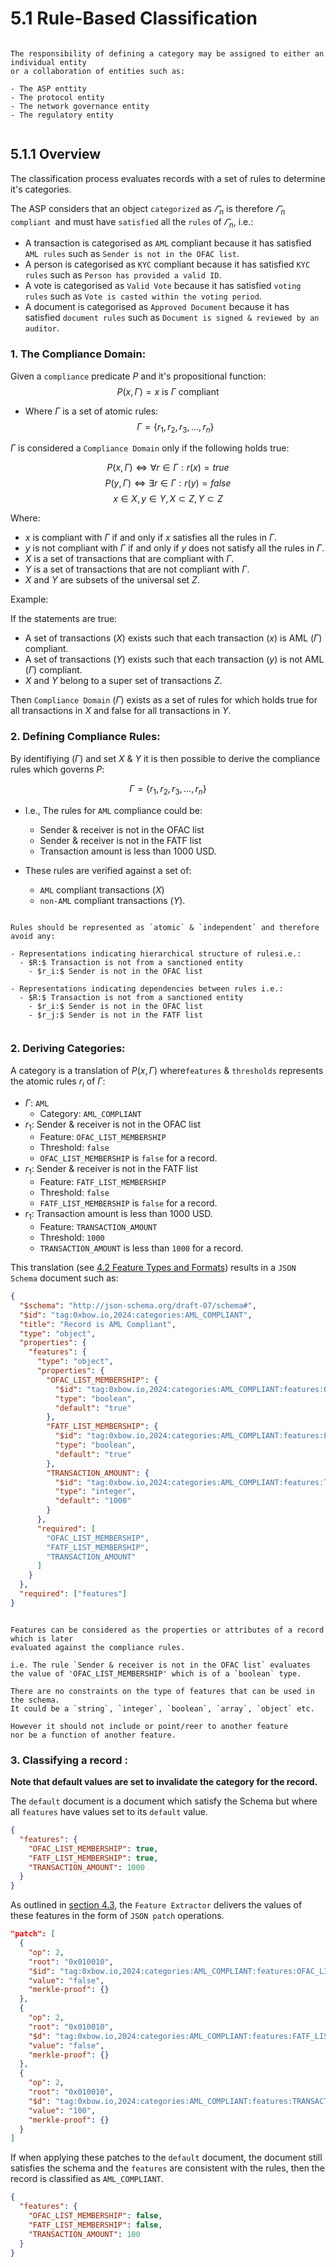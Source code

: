 # 5.1 Rule-Based Classification

```admonish info title='Who set the rules?'

The responsibility of defining a category may be assigned to either an individual entity
or a collaboration of entities such as:

- The ASP enttity
- The protocol entity
- The network governance entity
- The regulatory entity


```

## 5.1.1 Overview

The classification process evaluates records with a set of rules to determine it's categories.

The ASP considers that an object `categorized` as $\varGamma_n$ is therefore $\varGamma_n$ `compliant `and must have `satisfied`
all the `rules` of $\varGamma_n$, i.e.:

- A transaction is categorised as `AML` compliant because it has satisfied `AML rules` such as `Sender is not in the OFAC list`.
- A person is categorised as `KYC` compliant because it has satisfied `KYC rules` such as `Person has provided a valid ID`.
- A vote is categorised as `Valid Vote` because it has satisfied `voting rules` such as `Vote is casted within the voting period`.
- A document is categorised as `Approved Document` because it has satisfied
  `document rules` such as `Document is signed & reviewed by an auditor`.

### 1. The Compliance Domain:

Given a `compliance` predicate $P$ and it's propositional function:
$$P(x,\Gamma) = x \text{ is } \Gamma \text{ compliant }$$

- Where $\Gamma$ is a set of atomic rules:
  $$\Gamma = \{r_1, r_2, r_3, \ldots, r_n\}$$

$\Gamma$ is considered a `Compliance Domain` only if the following holds true:

$$P(x,\Gamma) \iff \forall r \in \Gamma : r(x) = true$$
$$P(y,\Gamma) \iff \exists r \in \Gamma : r(y) = false$$
$$ x \in X, y \in Y, X \subset Z, Y \subset Z$$

Where:

- $x$ is compliant with $\Gamma$ if and only if $x$ satisfies all the rules in $\Gamma$.
- $y$ is not compliant with $\Gamma$ if and only if $y$ does not satisfy all the rules in $\Gamma$.
- $X$ is a set of transactions that are compliant with $\Gamma$.
- $Y$ is a set of transactions that are not compliant with $\Gamma$.
- $X$ and $Y$ are subsets of the universal set $Z$.

Example:

If the statements are true:

- A set of transactions ($X$) exists such that each transaction ($x$) is AML ($\Gamma$) compliant.
- A set of transactions ($Y$) exists such that each transaction ($y$) is not AML ($\Gamma$) compliant.
- $X$ and $Y$ belong to a super set of transactions $Z$.

Then `Compliance Domain` ($\Gamma$) exists as a set of rules for
which holds true for all transactions in $X$ and false for all transactions in $Y$.

### 2. Defining Compliance Rules:

By identifiying ($\Gamma$) and set $X$ & $Y$
it is then possible to derive the compliance rules which governs $P$:

$$\Gamma = \{r_1, r_2, r_3, \ldots, r_n\}$$

- I.e., The rules for `AML` compliance could be:

  - Sender & receiver is not in the OFAC list
  - Sender & receiver is not in the FATF list
  - Transaction amount is less than 1000 USD.

- These rules are verified against a set of:
  - `AML` compliant transactions ($X$)
  - `non-AML` compliant transactions ($Y$).

```admonish tip Title='Keep it simple'

Rules should be represented as `atomic` & `independent` and therefore avoid any:

- Representations indicating hierarchical structure of rulesi.e.:
  - $R:$ Transaction is not from a sanctioned entity
    - $r_i:$ Sender is not in the OFAC list

- Representations indicating dependencies between rules i.e.:
  - $R:$ Transaction is not from a sanctioned entity
    - $r_i:$ Sender is not in the OFAC list
    - $r_j:$ Sender is not in the FATF list


```

### 2. Deriving Categories:

A category is a translation of $P(x,\Gamma)$ where`features` & `thresholds`
represents the atomic rules $r_i$ of $\Gamma$:

- $\Gamma:$ `AML`
  - Category: `AML_COMPLIANT`
- $r_1:$ Sender & receiver is not in the OFAC list
  - Feature: `OFAC_LIST_MEMBERSHIP`
  - Threshold: `false`
  - `OFAC_LIST_MEMBERSHIP` is `false` for a record.
- $r_1:$ Sender & receiver is not in the FATF list
  - Feature: `FATF_LIST_MEMBERSHIP`
  - Threshold: `false`
  - `FATF_LIST_MEMBERSHIP` is `false` for a record.
- $r_1:$ Transaction amount is less than 1000 USD.
  - Feature: `TRANSACTION_AMOUNT`
  - Threshold: `1000`
  - `TRANSACTION_AMOUNT` is less than `1000` for a record.

This translation (see [4.2 Feature Types and Formats](/feature_extraction/1_feature_extractor_interface.md)) results in a
`JSON Schema` document such as:

```json
{
  "$schema": "http://json-schema.org/draft-07/schema#",
  "$id": "tag:0xbow.io,2024:categories:AML_COMPLIANT",
  "title": "Record is AML Compliant",
  "type": "object",
  "properties": {
    "features": {
      "type": "object",
      "properties": {
        "OFAC_LIST_MEMBERSHIP": {
          "$id": "tag:0xbow.io,2024:categories:AML_COMPLIANT:features:OFAC_LIST_MEMBERSHIP",
          "type": "boolean",
          "default": "true"
        },
        "FATF_LIST_MEMBERSHIP": {
          "$id": "tag:0xbow.io,2024:categories:AML_COMPLIANT:features:FATF_LIST_MEMBERSHIP",
          "type": "boolean",
          "default": "true"
        },
        "TRANSACTION_AMOUNT": {
          "$id": "tag:0xbow.io,2024:categories:AML_COMPLIANT:features:TRANSACTION_AMOUNT",
          "type": "integer",
          "default": "1000"
        }
      },
      "required": [
        "OFAC_LIST_MEMBERSHIP",
        "FATF_LIST_MEMBERSHIP",
        "TRANSACTION_AMOUNT"
      ]
    }
  },
  "required": ["features"]
}
```

```admonish note Title='Feature Types'

Features can be considered as the properties or attributes of a record which is later
evaluated against the compliance rules.

i.e. The rule `Sender & receiver is not in the OFAC list` evaluates
the value of 'OFAC_LIST_MEMBERSHIP' which is of a `boolean` type.

There are no constraints on the type of features that can be used in the schema.
It could be a `string`, `integer`, `boolean`, `array`, `object` etc.

However it should not include or point/reer to another feature
nor be a function of another feature.

```

### 3. Classifying a record :

**Note that default values are set to invalidate the category for the record.**

The `default` document is a document which satisfy the Schema but where all `features` have values
set to its `default` value.

```json
{
  "features": {
    "OFAC_LIST_MEMBERSHIP": true,
    "FATF_LIST_MEMBERSHIP": true,
    "TRANSACTION_AMOUNT": 1000
  }
}
```

As outlined in [section 4.3](/feature_extraction/3_implementing_custom_extractors.md),
the `Feature Extractor` delivers the values of these features in the form of `JSON patch` operations.

```json
"patch": [
  {
    "op": 2,
    "root": "0x010010",
    "$id": "tag:0xbow.io,2024:categories:AML_COMPLIANT:features:OFAC_LIST_MEMBERSHIP",
    "value": "false",
    "merkle-proof": {}
  },
  {
    "op": 2,
    "root": "0x010010",
    "$d": "tag:0xbow.io,2024:categories:AML_COMPLIANT:features:FATF_LIST_MEMBERSHIP",
    "value": "false",
    "merkle-proof": {}
  },
  {
    "op": 2,
    "root": "0x010010",
    "$d": "tag:0xbow.io,2024:categories:AML_COMPLIANT:features:TRANSACTION_AMOUNT",
    "value": "100",
    "merkle-proof": {}
  }
]
```

If when applying these patches to the `default` document, the document still satisfies the schema
and the `features` are consistent with the rules,
then the record is classified as `AML_COMPLIANT`.

```json
{
  "features": {
    "OFAC_LIST_MEMBERSHIP": false,
    "FATF_LIST_MEMBERSHIP": false,
    "TRANSACTION_AMOUNT": 100
  }
}
```

